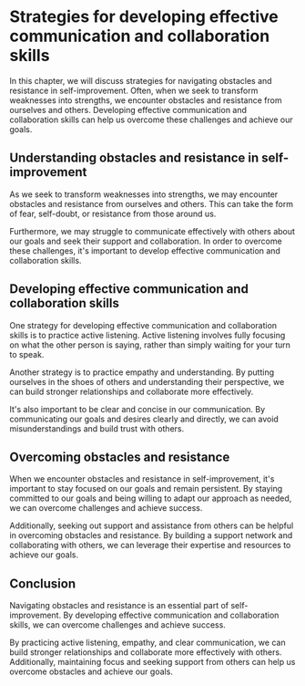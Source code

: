 Strategies for developing effective communication and collaboration skills
==============================================================================================================================================

In this chapter, we will discuss strategies for navigating obstacles and resistance in self-improvement. Often, when we seek to transform weaknesses into strengths, we encounter obstacles and resistance from ourselves and others. Developing effective communication and collaboration skills can help us overcome these challenges and achieve our goals.

Understanding obstacles and resistance in self-improvement
----------------------------------------------------------

As we seek to transform weaknesses into strengths, we may encounter obstacles and resistance from ourselves and others. This can take the form of fear, self-doubt, or resistance from those around us.

Furthermore, we may struggle to communicate effectively with others about our goals and seek their support and collaboration. In order to overcome these challenges, it's important to develop effective communication and collaboration skills.

Developing effective communication and collaboration skills
-----------------------------------------------------------

One strategy for developing effective communication and collaboration skills is to practice active listening. Active listening involves fully focusing on what the other person is saying, rather than simply waiting for your turn to speak.

Another strategy is to practice empathy and understanding. By putting ourselves in the shoes of others and understanding their perspective, we can build stronger relationships and collaborate more effectively.

It's also important to be clear and concise in our communication. By communicating our goals and desires clearly and directly, we can avoid misunderstandings and build trust with others.

Overcoming obstacles and resistance
-----------------------------------

When we encounter obstacles and resistance in self-improvement, it's important to stay focused on our goals and remain persistent. By staying committed to our goals and being willing to adapt our approach as needed, we can overcome challenges and achieve success.

Additionally, seeking out support and assistance from others can be helpful in overcoming obstacles and resistance. By building a support network and collaborating with others, we can leverage their expertise and resources to achieve our goals.

Conclusion
----------

Navigating obstacles and resistance is an essential part of self-improvement. By developing effective communication and collaboration skills, we can overcome challenges and achieve success.

By practicing active listening, empathy, and clear communication, we can build stronger relationships and collaborate more effectively with others. Additionally, maintaining focus and seeking support from others can help us overcome obstacles and achieve our goals.
